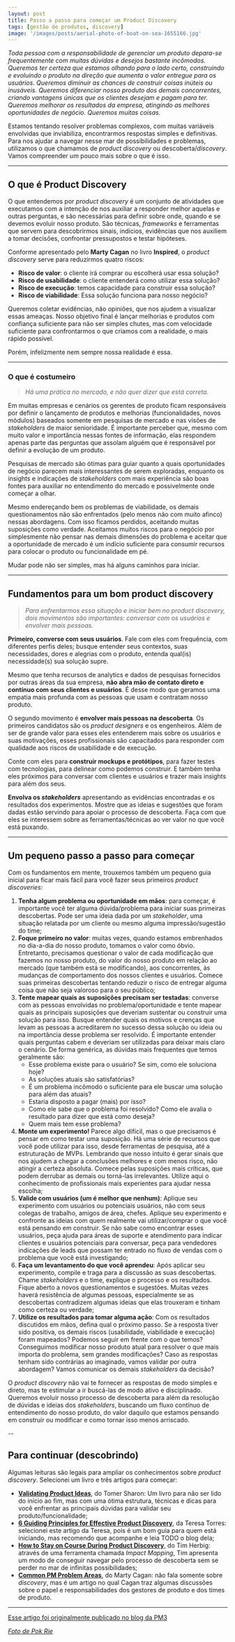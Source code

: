 ```yaml
---
layout: post
title: Passo a passo para começar um Product Discovery
tags: [gestão de produtos, discovery]
image: '/images/posts/aerial-photo-of-boat-on-sea-1655166.jpg'
---
```


_Toda pessoa com a responsabilidade de gerenciar um produto depara-se frequentemente com muitas dúvidas e desejos bastante incômodos. Queremos ter certeza que estamos olhando para o lado certo, construindo e evoluindo o produto na direção que aumenta o valor entregue para os usuários. Queremos diminuir as chances de construir coisas inúteis ou inusáveis. Queremos diferenciar nosso produto dos demais concorrentes, criando vantagens únicas que os clientes desejam e pagam para ter. Queremos melhorar os resultados da empresa, atingindo as melhores oportunidades de negócio. Queremos muitas coisas._

Estamos tentando resolver problemas complexos, com muitas variáveis envolvidas que inviabiliza, encontrarmos respostas simples e definitivas.  Para nos ajudar a navegar nesse mar de possibilidades e problemas, utilizamos o que chamamos de _product discovery_ ou descoberta/_discovery_. Vamos compreender um pouco mais sobre o que é isso.

---

## O que é Product Discovery

O que entendemos por _product discovery_ é um conjunto de atividades que executamos com a intenção de nos auxiliar a responder melhor aquelas e outras perguntas, e são necessárias para definir sobre onde, quando e se devemos evoluir nosso produto. São técnicas, _frameworks_ e ferramentas que servem para descobrirmos sinais, indícios, evidências que nos auxiliem a tomar decisões, confrontar pressupostos e testar hipóteses.

Conforme apresentado pelo **Marty Cagan** no livro **Inspired**, o _product discovery_ serve para reduzirmos quatro riscos:

- **Risco de valor**: o cliente irá comprar ou escolherá usar essa solução?
- **Risco de usabilidade**: o cliente entenderá como utilizar essa solução?
- **Risco de execução**: temos capacidade para construir essa solução?
- **Risco de viabilidade**: Essa solução funciona para nosso negócio?

Queremos coletar evidências, não opiniões, que nos ajudem a visualizar essas ameaças. Nosso objetivo final é lançar melhorias e produtos com confiança suficiente para não ser simples chutes, mas com velocidade suficiente para confrontarmos o que criamos com a realidade, o mais rápido possível.

Porém, infelizmente nem sempre nossa realidade é essa.

---

### O que é costumeiro

> _Há uma prática no mercado, e não quer dizer que está correta._

Em muitas empresas e cenários os gerentes de produto ficam responsáveis por definir o lançamento de produtos e melhorias (funcionalidades, novos módulos) baseados somente em pesquisas de mercado e nas visões de _stakeholders_ de maior senioridade. É importante perceber que, mesmo com muito valor e importância nessas fontes de informação, elas respondem apenas parte das perguntas que assolam alguém que é responsável por definir a evolução de um produto.

Pesquisas de mercado são ótimas para guiar quanto a quais oportunidades de negócio parecem mais interessantes de serem exploradas, enquanto os insights e indicações de _stakeholders_ com mais experiência são boas fontes para auxiliar no entendimento do mercado e possivelmente onde começar a olhar.

Mesmo endereçando bem os problemas de viabilidade, os demais questionamentos não são enfrentados (pelo menos não com muito afinco) nessas abordagens. Com isso ficamos perdidos, aceitando muitas suposições como verdade. Aceitamos muitos riscos para o negócio por simplesmente não pensar nas demais dimensões do problema e aceitar que a oportunidade de mercado é um indício suficiente para consumir recursos para colocar o produto ou funcionalidade em pé.

Mudar pode não ser simples, mas há alguns caminhos para iniciar.

---

## Fundamentos para um bom product discovery

> _Para enfrentarmos essa situação e iniciar bem no product discovery, dois movimentos são importantes: conversar com os usuários e envolver mais pessoas._

**Primeiro, converse com seus usuários**. Fale com eles com frequência, com diferentes perfis deles; busque entender seus contextos, suas necessidades, dores e alegrias com o produto, entenda qual(is) necessidade(s) sua solução supre.

Mesmo que tenha recursos de analytics e dados de pesquisas fornecidos por outras áreas da sua empresa, **não abra mão de contato direto e contínuo com seus clientes e usuários**. É desse modo que geramos uma empatia mais profunda com as pessoas que usam e contratam nosso produto.

O segundo movimento é **envolver mais pessoas na descoberta**. Os primeiros candidatos são os _product designers_ e os engenheiros. Além de ser de grande valor para esses eles entenderem mais sobre os usuários e suas motivações, esses profissionais são capacitados para responder com qualidade aos riscos de usabilidade e de execução.

Conte com eles para **construir mockups e protótipos**, para fazer testes com tecnologias, para delinear como podemos construir. E também tenha eles próximos para conversar com clientes e usuários e trazer mais insights para além dos seus.

**Envolva os _stakeholders_** apresentando as evidências encontradas e os resultados dos experimentos. Mostre que as ideias e sugestões que foram dadas estão servindo para apoiar o processo de descoberta. Faça com que eles se interessem sobre as ferramentas/técnicas ao ver valor no que você está puxando.

---

## Um pequeno passo a passo para começar

Com os fundamentos em mente, trouxemos também um pequeno guia inicial para ficar mais fácil para você fazer seus primeiros _product discoveries_:

1. **Tenha algum problema ou oportunidade em mãos**: para começar, é importante você ter alguma dúvida/problema para iniciar suas primeiras descobertas. Pode ser uma ideia dada por um _stakeholder_, uma situação relatada por um cliente ou mesmo alguma impressão/sugestão do time;
2. **Foque primeiro no valor**: muitas vezes, quando estamos embrenhados no dia-a-dia do nosso produto, tomamos o valor como óbvio. Entretanto, precisamos questionar o valor de cada modificação que fazemos no nosso produto, do valor do nosso produto em relação ao mercado (que também está se modificando), aos concorrentes, às mudanças de comportamento dos nossos clientes e usuários. Comece suas primeiras descobertas tentando reduzir o risco de entregar alguma coisa que não seja valoroso para o seu público;
3. **Tente mapear quais as suposições precisam ser testadas**: converse com as pessoas envolvidas no problema/oportunidade e tente mapear quais as principais suposições que deveriam sustentar ou construir uma solução para isso. Busque entender quais os motivos e crenças que levam as pessoas a acreditarem no sucesso dessa solução ou ideia ou na importância desse problema ser resolvido. É importante entender quais perguntas cabem e deveriam ser utilizadas para deixar mais claro o cenário. De forma genérica, as dúvidas mais frequentes que temos geralmente são:
   - Esse problema existe para o usuário? Se sim, como ele soluciona hoje?
   - As soluções atuais são satisfatórias?
   - É um problema incômodo o suficiente para ele buscar uma solução para além das atuais?
   - Estaria disposto a pagar (mais) por isso?
   - Como ele sabe que o problema foi resolvido? Como ele avalia o resultado para dizer que está como deseja?
   - Quem mais tem esse problema?
4. **Monte um experimento!** Parece algo difícil, mas o que precisamos é pensar em como testar uma suposição. Há uma série de recursos que você pode utilizar para isso, desde ferramentas de pesquisa, até a estruturação de MVPs. Lembrando que nosso intuito é gerar sinais que nos ajudem a chegar a conclusões melhores e com menos risco, não atingir a certeza absoluta. Comece pelas suposições mais críticas, que podem derrubar as demais ou torná-las irrelevantes. Utilize aqui o conhecimento de profissionais mais experientes para ajudar nessa escolha;
5. **Valide com usuários (um é melhor que nenhum)**: Aplique seu experimento com usuários ou potenciais usuários, não com seus colegas de trabalho, amigos de área, chefes. Aplique seu experimento e confronte as ideias com quem realmente vai utilizar/comprar o que você está pensando em construir. Se não sabe como encontrar esses usuários, peça ajuda para áreas de suporte e atendimento para indicar clientes e usuários potenciais para conversar, peça para vendedores indicações de leads que possam ter entrado no fluxo de vendas com o problema que você está investigando;
6. **Faça um levantamento do que você aprendeu**: Após aplicar seu experimento, compile e traga para a discussão as suas descobertas. Chame _stakeholders_ e o time, explique o processo e os resultados. Fique aberto a novos questionamentos e sugestões. Muitas vezes haverá resistência de algumas pessoas, especialmente se as descobertas contradizem algumas ideias que elas trouxeram e tinham como certeza ou verdade;
7. **Utilize os resultados para tomar alguma ação**: Com os resultados discutidos em mãos, defina qual o próximo passo. Se a resposta tiver sido positiva, os demais riscos (usabilidade, viabilidade e execução) foram mapeados? Podemos seguir em frente com o que temos? Conseguimos modificar nosso produto atual para resolver o que mais importa do problema, sem grandes modificações? Caso as respostas tenham sido contrárias ao imaginado, vamos validar por outra abordagem? Vamos comunicar os demais _stakeholders_ da decisão?

O _product discovery_ não vai te fornecer as respostas de modo simples e direto, mas te estimular a ir buscá-las de modo ativo e disciplinado. Queremos evoluir nosso processo de descoberta para além da resolução de dúvidas e ideias dos _stakeholders_, buscando um fluxo contínuo de entendimento do nosso produto, do valor daquilo que estamos pensando em construir ou modificar e como tornar isso menos arriscado.

--

## Para continuar (descobrindo)

Algumas leituras são legais para ampliar os conhecimentos sobre _product discovery_. Selecionei um livro e três artigos para começar:

- [**Validating Product Ideas**](https://rosenfeldmedia.com/books/lean-user-research/), do Tomer Sharon: Um livro para não ser lido do início ao fim, mas com uma ótima estrutura, técnicas e dicas para você enfrentar as principais dúvidas para validar seu produto/funcionalidade;
- [**6 Guiding Principles for Effective Product Discovery**](https://www.producttalk.org/2018/08/effective-product-discovery/), da Teresa Torres: selecionei este artigo da Teresa, pois é um bom guia para quem está iniciando, mas recomendo que acompanhe e leia TODO o blog dela;
- [**How to Stay on Course During Product Discovery**](https://productcraft.com/best-practices/how-to-stay-on-course-during-product-discovery/), do Tim Herbig: através de uma ferramenta chamada _Impact Mapping_, Tim apresenta um modo de conseguir navegar pelo processo de descoberta sem se perder no mar de infinitas possibilidades;
- [**Common PM Problem Areas**](https://svpg.com/common-pm-problem-areas/), do Marty Cagan: não fala somente sobre _discovery_, mas é um artigo no qual Cagan traz algumas discussões sobre o papel e responsabilidades dos gestores de produto e dos times de produto.

---

[Esse artigo foi originalmente publicado no blog da PM3](https://www.cursospm3.com.br/blog/passo-a-passo-product-discovery)

[_Foto de Pok Rie_](https://www.pexels.com/photo/aerial-photo-of-boat-on-sea-1655166/)
